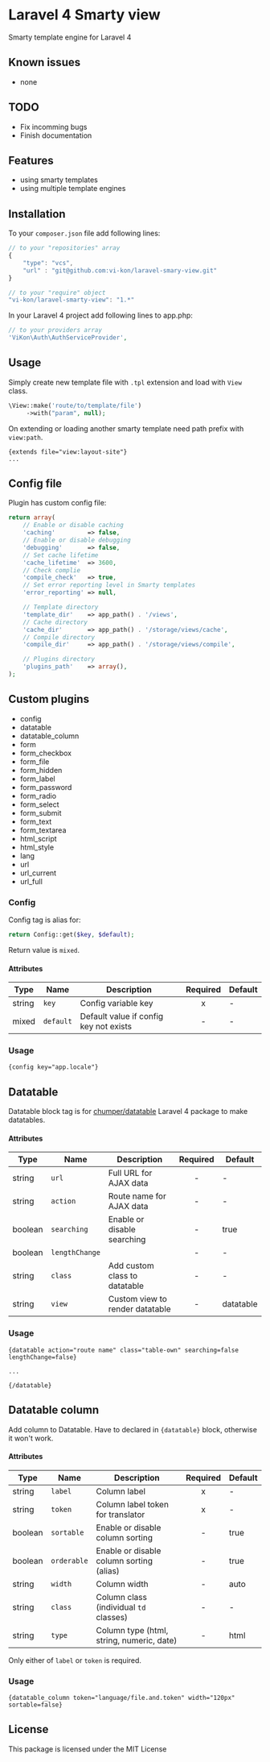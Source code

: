 # Laravel 4 Smarty view

Smarty template engine for Laravel 4

## Known issues

* none

## TODO

* Fix incomming bugs
* Finish documentation

## Features

* using smarty templates
* using multiple template engines

## Installation

To your `composer.json` file add following lines:

```javascript
// to your "repositories" array
{
    "type": "vcs",
    "url" : "git@github.com:vi-kon/laravel-smary-view.git"
}

// to your "require" object
"vi-kon/laravel-smarty-view": "1.*"
```

In your Laravel 4 project add following lines to app.php:

```php
// to your providers array
'ViKon\Auth\AuthServiceProvider',
```

## Usage

Simply create new template file with `.tpl` extension and load with `View` class.

```php
\View::make('route/to/template/file')
     ->with("param", null);
```

On extending or loading another smarty template need path prefix with `view:path`.

```smarty
{extends file="view:layout-site"}
...
```

## Config file

Plugin has custom config file:

```php
return array(
    // Enable or disable caching
    'caching'         => false,
    // Enable or disable debugging
    'debugging'       => false,
    // Set cache lifetime
    'cache_lifetime'  => 3600,
    // Check complie
    'compile_check'   => true,
    // Set error reporting level in Smarty templates
    'error_reporting' => null,

    // Template directory
    'template_dir'    => app_path() . '/views',
    // Cache directory
    'cache_dir'       => app_path() . '/storage/views/cache',
    // Compile directory
    'compile_dir'     => app_path() . '/storage/views/compile',

    // Plugins directory
    'plugins_path'    => array(),
);
```

## Custom plugins

* config
* datatable
* datatable_column
* form
* form_checkbox
* form_file
* form_hidden
* form_label
* form_password
* form_radio
* form_select
* form_submit
* form_text
* form_textarea
* html_script
* html_style
* lang
* url
* url_current
* url_full

### Config

Config tag is alias for:

```php
return Config::get($key, $default);
```

Return value is `mixed`.

#### Attributes

| Type   | Name      | Description                            | Required | Default |
| ------ | --------- | -------------------------------------- |:--------:| ------- |
| string | `key`     | Config variable key                    | x        | -       |
| mixed  | `default` | Default value if config key not exists | -        | -       |

### Usage

```smarty
{config key="app.locale"}
```


## Datatable

Datatable block tag is for [chumper/datatable](https://github.com/Chumper/Datatable) Laravel 4 package to make datatables.

#### Attributes

| Type    | Name           | Description                            | Required | Default   |
| ------- | -------------- | -------------------------------------- |:--------:| --------- |
| string  | `url`          | Full URL for AJAX data                 | -        | -         |
| string  | `action`       | Route name for AJAX data               | -        | -         |
| boolean | `searching`    | Enable or disable searching            | -        | true      |
| boolean | `lengthChange` |                                        | -        | -         |
| string  | `class`        | Add custom class to datatable          | -        | -         |
| string  | `view`         | Custom view to render datatable        | -        | datatable |

### Usage

```smarty
{datatable action="route name" class="table-own" searching=false lengthChange=false}

...

{/datatable}
```

## Datatable column

Add column to Datatable. Have to declared in `{datatable}` block, otherwise it won't work.

#### Attributes

| Type    | Name        | Description                               | Required | Default |
| ------- | ----------- | ----------------------------------------- |:--------:| ------- |
| string  | `label`     | Column label                              | x        | -       |
| string  | `token`     | Column label token for translator         | x        | -       |
| boolean | `sortable`  | Enable or disable column sorting          | -        | true    |
| boolean | `orderable` | Enable or disable column sorting (alias)  | -        | true    |
| string  | `width`     | Column width                              | -        | auto    |
| string  | `class`     | Column class (individual `td` classes)    | -        | -       |
| string  | `type`      | Column type (html, string, numeric, date) | -        | html    |

Only either of `label` or `token` is required.

### Usage

```smarty
{datatable_column token="language/file.and.token" width="120px" sortable=false}
```

## License

This package is licensed under the MIT License
